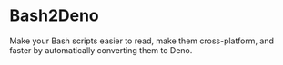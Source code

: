# Bash2Deno

Make your Bash scripts easier to read, make them cross-platform, and faster by automatically converting them to Deno.



